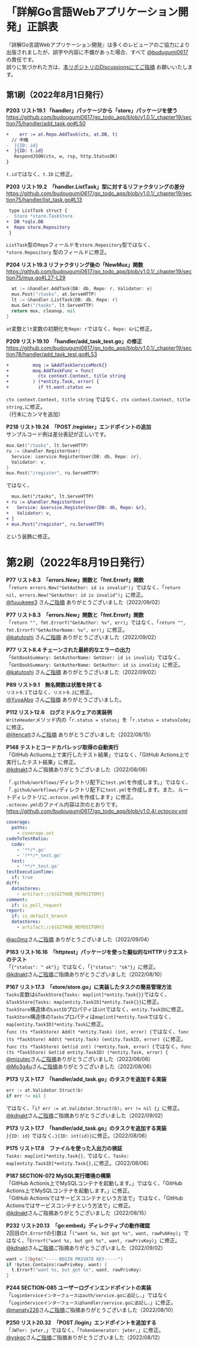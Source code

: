 # 「詳解Go言語Webアプリケーション開発」正誤表

『詳解Go言語Webアプリケーション開発』は多くのレビューアのご協力により出版されましたが、誤字や内容に不備があった場合、すべて [@budugumi0617](https://github.com/budougumi0617) の責任です。  
誤りに気づかれた方は、[本リポジトリのDiscussionsにてご指摘](https://github.com/budougumi0617/go_todo_app/discussions) お願いいたします。


## 第1刷（2022年8月1日発行）
**P203 リスト19.1 「handler」パッケージから「store」パッケージを使う**  
https://github.com/budougumi0617/go_todo_app/blob/v1.0.1/_chapter19/section75/handler/add_task.go#L50
```diff
+    err := at.Repo.AddTask(ctx, at.DB, t)
  // 中略
-  }{ID: id}
+  }{ID: t.id}
   RespondJSON(ctx, w, rsp, http.StatusOK)
}
```
`t.id`ではなく、`t.ID` に修正。

**P203 リスト19.2　「handler.ListTask」型に対するリファクタリングの差分**  
https://github.com/budougumi0617/go_todo_app/blob/v1.0.1/_chapter19/section75/handler/list_task.go#L13

```diff
 type ListTask struct {
-  Store *store.TaskStore
+  DB *sqlx.DB
+  Repo store.Repository
 }
```
`ListTask`型の`Repo`フィールドを`store.Repository`型ではなく、`*store.Repository` 型のフィールドに修正。

**P204 リスト19.3 リファクタリング後の「NewMux」関数**  
https://github.com/budougumi0617/go_todo_app/blob/v1.0.1/_chapter19/section75/mux.go#L27-L29
```go
  at := &handler.AddTask{DB: db, Repo: r, Validator: v}
  mux.Post("/tasks", at.ServeHTTP)
  lt := &handler.ListTask{DB: db, Repo: r}
  mux.Get("/tasks", lt.ServeHTTP)
  return mux, cleanup, nil
}
```

`at`変数と`lt`変数の初期化を`Repo: r`ではなく、`Repo: &r`に修正。

**P209 リスト19.10　「handler/add_task_test.go」の修正**  
https://github.com/budougumi0617/go_todo_app/blob/v1.0.1/_chapter19/section78/handler/add_task_test.go#L53
```diff
+         moq := &AddTaskServiceMock{}
+         moq.AddTaskFunc = func(
+           ctx context.Context, title string
+         ) (*entity.Task, error) {
+           if tt.want.status ==
```

`ctx context.Context, title string` ではなく、`ctx context.Context, title string,`に修正。  
（行末にカンマを追加）

**P218 リスト19.24　「POST /register」エンドポイントの追加**  
サンプルコード例は差分表記が正しいです。

```go
mux.Get("/tasks", lt.ServeHTTP)
ru := &handler.RegisterUser{
  Service: &service.RegisterUser{DB: db, Repo: &r},
  Validator: v,
}
mux.Post("/register", ru.ServeHTTP)
```
ではなく、
```diff
  mux.Get("/tasks", lt.ServeHTTP)
+ ru := &handler.RegisterUser{
+   Service: &service.RegisterUser{DB: db, Repo: &r},
+   Validator: v,
+ }
+ mux.Post("/register", ru.ServeHTTP)
```
という装飾に修正。

# 第2刷（2022年8月19日発行）
**P77 リスト8.3　「errors.New」関数と「fmt.Errorf」関数**  
「`return errors.New("GetAuthor: id is invalid")`」ではなく、「`return nil, errors.New("GetAuthor: id is invalid")`」に修正。  
[@fuuukeee3](https://github.com/fuuukeee3) さん[ご指摘](https://github.com/budougumi0617/go_todo_app/discussions/42) ありがとうございました（2022/09/02）


**P77 リスト8.3　「errors.New」関数と「fmt.Errorf」関数**  
「`return "", fmt.Errorf("GetAuthor: %v", err)`」ではなく、「`return "", fmt.Errorf("GetAuthorName: %v", err)`」に修正。  
[@katutoshi](https://github.com/katutoshi) さん[ご指摘](https://github.com/budougumi0617/go_todo_app/discussions/42) ありがとうございました（2022/09/02）

**P77 リスト8.4 チェーンされた最終的なエラーの出力**  
「`GetBookSummary: GetAuthorName: GetUser: id is invalid`」ではなく、「`GetBookSummary: GetAuthorName: GetAuthor: id is invalid`」に修正。  
[@katutoshi](https://github.com/katutoshi) さん[ご指摘](https://github.com/budougumi0617/go_todo_app/discussions/42) ありがとうございました（2022/09/02）


**P89 リスト9.1　無名関数は状態を持てる**  
`リスト9.1`ではなく、`リスト9.2`に修正。  
[@YuyaAbo](https://github.com/YuyaAbo) さん[ご指摘](https://github.com/budougumi0617/go_todo_app/discussions/22) ありがとうございました。


**P112 リスト12.6　ログミドルウェアの実装例**  
`WriteHeader`メソッド内の「`r.status = status`」を「`r.status = statusCode`」に修正。  
[@litencatt](https://github.com/litencatt)さん[ご指摘](https://github.com/budougumi0617/go_todo_app/discussions/33) ありがとうございました（2022/08/15）


**P148 テストとコードカバレッジ取得の自動実行**  
「GitHub Actiuons上で実行したテスト結果」ではなく、「GitHub Actions上で実行したテスト結果」に修正。  
[@kdnakt](https://twitter.com/kdnakt)さんご指摘ありがとうございました（2022/08/06）


「`.github/workflows/`ディレクトリ配下に`test.yml`を作成します。」ではなく、「`.github/workflows/`ディレクトリ配下に`test.yml`を作成します。また、ルートディレクトリに`.octocov.yml`を作成します」に修正。  
`.octocov.yml`のファイル内容は次のとおりです。  
https://github.com/budougumi0617/go_todo_app/blob/v1.0.4/.octocov.yml
```yaml
coverage:
  paths:
    - coverage.out
codeToTestRatio:
  code:
    - '**/*.go'
    - '!**/*_test.go'
  test:
    - '**/*_test.go'
testExecutionTime:
  if: true
diff:
  datastores:
    - artifact://${GITHUB_REPOSITORY}
comment:
  if: is_pull_request
report:
  if: is_default_branch
  datastores:
    - artifact://${GITHUB_REPOSITORY}
```

[@ac0mz](https://github.com/ac0mz)さん[ご指摘](https://github.com/budougumi0617/go_todo_app/discussions/43) ありがとうございました（2022/09/04）


**P163 リスト16.16　「httptest」パッケージを使った擬似的なHTTPリクエストのテスト**  
「`{"status": " ok"}`」ではなく、「`{"status": "ok"}`」に修正。  
[@kdnakt](https://twitter.com/kdnakt)さん[ご指摘](https://github.com/budougumi0617/go_todo_app/discussions/29)ご指摘ありがとうございました（2022/08/10）

**P167 リスト17.3　「store/store.go」に実装したタスクの簡易管理方法**  
`Tasks`変数は`&TaskStore{Tasks: map[int]*entity.Task{}}`ではなく、`&TaskStore{Tasks: map[entity.TaskID]*entity.Task{}}`に修正。  
`TaskStore`構造体の`LastID`プロパティは`int`ではなく、`entity.TaskID`に修正。  
`TaskStore`構造体の`Tasks`プロパティは`map[int]*entity.Task`ではなく、`map[entity.TaskID]*entity.Task`に修正。  
`func (ts *TaskStore) Add(t *entity.Task) (int, error) {`ではなく、`func (ts *TaskStore) Add(t *entity.Task) (entity.TaskID, error) {`に修正。
`func (ts *TaskStore) Get(id int) (*entity.Task, error) {`ではなく、`func (ts *TaskStore) Get(id entity.TaskID) (*entity.Task, error) {`
[@mizutec](https://twitter.com/mizutec)さん[ご指摘](https://twitter.com/mizutec/status/1555043156865208320)ありがとうございました（2022/08/06）  
[@Mo3g4u](https://github.com/Mo3g4u)さん[ご指摘](https://github.com/budougumi0617/go_todo_app/discussions/25)ありがとうございました（2022/08/06）


**P173 リスト17.7　「handler/add_task.go」のタスクを追加する実装**  
```go
err := at.Validator.Struct(b)
if err != nil {
```
ではなく、「`if err := at.Validator.Struct(b); err != nil {`」に修正。  
[@kdnakt](https://twitter.com/kdnakt)さん[ご指摘](https://github.com/budougumi0617/go_todo_app/discussions/36)ご指摘ありがとうございました（2022/09/02）

**P173 リスト17.7　「handler/add_task.go」のタスクを追加する実装**  
`}{ID: id}` ではなく、`}{ID: int(id)}`に修正。（2022/08/06）

**P175 リスト17.8　ファイルを使った入出力の検証**  
`Tasks: map[int]*entity.Task{},` ではなく、`Tasks: map[entity.TaskID]*entity.Task{},`に修正。（2022/08/06）

**P187 SECTION-072 MySQL実行環境の構築**  
「GitHub Actionis上でMySQLコンテナを起動します。」ではなく、「GitHub Actions上でMySQLコンテナを起動します。」に修正。  
「GitHub Actionisではサービスコンテナという方法で」ではなく、「GitHub Actionsではサービスコンテナという方法で」に修正。  
[@kdnakt](https://twitter.com/kdnakt)さんご指摘ありがとうございました（2022/08/15）

**P232 リスト20.13　「go:embed」ディレクティブの動作確認**  
2回目の`t.Errorf`の引数は「`("want %s, but got %s", want, rawPubKey)`」ではなく、「`Errorf("want %s, but got %s", want, rawPrivKey)`」に修正。  
[@kdnakt](https://twitter.com/kdnakt)さん[ご指摘](https://github.com/budougumi0617/go_todo_app/discussions/41)ご指摘ありがとうございました（2022/09/02）

```go
want = []byte("-----BEGIN PRIVATE KEY-----")
if !bytes.Contains(rawPrivKey, want) {
  t.Errorf("want %s, but got %s", want, rawPrivKey)
}
```

**P244 SECTION-085 ユーザーログインエンドポイントの実装**  
「`LoginServiceインターフェースはauth/service.goに追記し，`」ではなく「`LoginServiceインターフェースはhandler/service.goに追記し，`」に修正。  
[@manaty226](https://github.com/manaty226)さん[ご指摘](https://github.com/budougumi0617/go_todo_app/discussions/27)ご指摘ありがとうございました（2022/08/10）

**P250 リスト20.32　「POST /login」エンドポイントを追加する**  
「`JWTer: jwter,`」ではなく、「`TokenGenerator: jwter,`」に修正。  
[@yskgc](https://github.com/yskgc)さん[ご指摘](https://github.com/budougumi0617/go_todo_app/discussions/31)ご指摘ありがとうございました（2022/08/12）